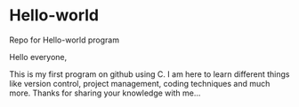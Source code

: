 # Hello-world
Repo for Hello-world program

Hello everyone,

This is my first program on github using C.
I am here to learn different things like version control, project management, coding techniques and much more.
Thanks for sharing your knowledge with me...

